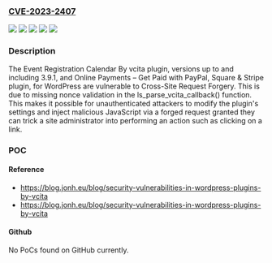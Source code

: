 ### [CVE-2023-2407](https://cve.mitre.org/cgi-bin/cvename.cgi?name=CVE-2023-2407)
![](https://img.shields.io/static/v1?label=Product&message=Event%20Registration%20Calendar%20By%20vcita&color=blue)
![](https://img.shields.io/static/v1?label=Product&message=Online%20Payments%20%E2%80%93%20Get%20Paid%20with%20PayPal%2C%20Square%20%26%20Stripe&color=blue)
![](https://img.shields.io/static/v1?label=Version&message=*%3C%3D%201.3.1%20&color=brighgreen)
![](https://img.shields.io/static/v1?label=Version&message=*%3C%3D%203.9.1%20&color=brighgreen)
![](https://img.shields.io/static/v1?label=Vulnerability&message=CWE-352%20Cross-Site%20Request%20Forgery%20(CSRF)&color=brighgreen)

### Description

The Event Registration Calendar By vcita plugin, versions up to and including 3.9.1, and Online Payments – Get Paid with PayPal, Square & Stripe plugin, for WordPress are vulnerable to Cross-Site Request Forgery. This is due to missing nonce validation in the ls_parse_vcita_callback() function. This makes it possible for unauthenticated attackers to modify the plugin's settings and inject malicious JavaScript via a forged request granted they can trick a site administrator into performing an action such as clicking on a link.

### POC

#### Reference
- https://blog.jonh.eu/blog/security-vulnerabilities-in-wordpress-plugins-by-vcita
- https://blog.jonh.eu/blog/security-vulnerabilities-in-wordpress-plugins-by-vcita

#### Github
No PoCs found on GitHub currently.


